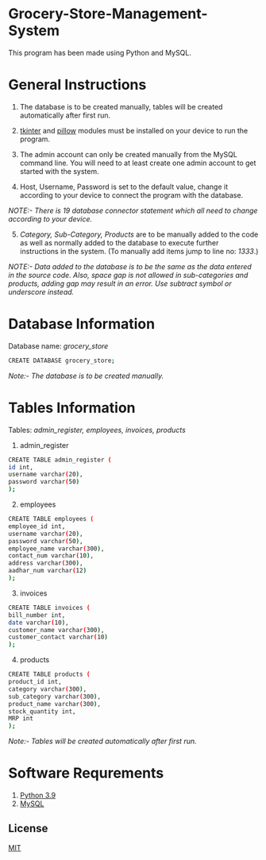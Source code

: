 # Grocery-Store-Management-System

This program has been made using Python and MySQL.

# General Instructions
1. The database is to be created manually, tables will be created automatically after first run.

2. [tkinter](https://docs.python.org/3/library/tkinter.html) and [pillow](https://pypi.org/project/Pillow/) modules must be installed on your device to run the program. 

3. The admin account can only be created manually from the MySQL command line. You will need to at least create one admin account to get started with the system.

4. Host, Username, Password is set to the default value, change it according to your device to connect the program with the database.

*NOTE:- There is 19 database connector statement which all need to change according to your device.*

5. *Category, Sub-Category, Products* are to be manually added to the code as well as normally added to the database to execute further instructions in the system. (To manually add items jump to line no: *1333*.)

*NOTE:- Data added to the database is to be the same as the data entered in the source code. Also, space gap is not allowed in sub-categories and products, adding gap may result in an error. Use subtract symbol or underscore instead.*

# Database Information

Database name: *grocery_store*

```bash
CREATE DATABASE grocery_store;
```
*Note:- The database is to be created manually.*

# Tables Information

Tables: *admin_register, employees, invoices, products*

1. admin_register 
```bash
CREATE TABLE admin_register (
id int,
username varchar(20),
password varchar(50)
);
```
2. employees
```bash
CREATE TABLE employees (
employee_id int,
username varchar(20),
password varchar(50),
employee_name varchar(300),
contact_num varchar(10),
address varchar(300),
aadhar_num varchar(12)
);
```
3. invoices
```bash
CREATE TABLE invoices (
bill_number int,
date varchar(10),
customer_name varchar(300),
customer_contact varchar(10)
);
```
4. products
```bash
CREATE TABLE products (
product_id int,
category varchar(300),
sub_category varchar(300),
product_name varchar(300),
stock_quantity int,
MRP int
);
```

*Note:- Tables will be created automatically after first run.*
# Software Requrements
1. [Python 3.9](https://www.python.org)
2. [MySQL](https://www.mysql.com/)
## License
[MIT](https://choosealicense.com/licenses/mit/)